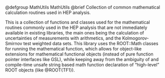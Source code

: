 @defgroup MathUtils MathUtils
@brief Collection of common mathematical calculation routines used in HEP
       analysis.

This is a collection of functions and classes used for the mathematical routines
commonly used in the HEP analysis that are not immediately available in existing
libraries, the main ones being the calculation of uncertainties of measurements
with arithmetics, and the Kolmogorov-Smirnov test weighted data sets. This
library uses the ROOT::Math classes for running the mathematical function, which
allows for object-like extensions for mathematical functional objects (instead of
pure function pointer interfaces like GSL), while keeping away from the ambiguity
of and compile-time unsafe string based math function declaration of “high-level”
ROOT objects (like @ROOT{TF1}).

